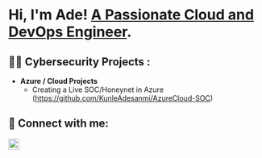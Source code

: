 <h1>Hi, I'm Ade! <a href="https://www.linkedin.com/in/adekunle-adesanmi/">A Passionate Cloud and DevOps Engineer</a>.

<h2>👨‍💻 Cybersecurity Projects :</h2>

- <b> Azure / Cloud Projects </b>
  - Creating a Live SOC/Honeynet in Azure (https://github.com/KunleAdesanmi/AzureCloud-SOC)

<h2> 🤳 Connect with me:</h2>

[<img align="left" alt="JoshMadakor | LinkedIn" width="22px" src="https://cdn.jsdelivr.net/npm/simple-icons@v3/icons/linkedin.svg" />][linkedin]


[linkedin]: https://www.linkedin.com/in/adekunle-adesanmi/

<!--
**joshmadakor1/joshmadakor1** is a ✨ _special_ ✨ repository because its `README.md` (this file) appears on your GitHub profile.

Here are some ideas to get you started:

- 🔭 I’m currently working on ...
- 🌱 I’m currently learning ...
- 👯 I’m looking to collaborate on ...
- 🤔 I’m looking for help with ...
- 💬 Ask me about ...
- 📫 How to reach me: ...
- 😄 Pronouns: ...
- ⚡ Fun fact: ...
-->
